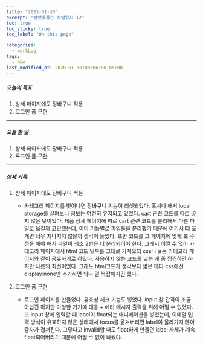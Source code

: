 ```yaml
---
title: "2021-01-30"
excerpt: "뱅앤올룹슨 작업일지 12"
toc: true
toc_sticky: true
toc_label: "On this page"

categories:
  - workLog
tags:
  - b&o
last_modified_at: 2020-01-30T08:06:00-05:00
---
```


##### 오늘의 목표

1. 상세 페이지에도 장바구니 적용
2. 로그인 폼 구현

---

##### 오늘 한 일

1. ~~상세 페이지에도 장바구니 적용~~
2. ~~로그인 폼 구현~~

---

##### 상세 기록

1.  상세 페이지에도 장바구니 적용

    - 카테고리 페이지를 벗어나면 장바구니 기능이 리셋되었다. 혹시나 해서 local storage를 살펴보니 정보는 여전히 유지되고 있었다. cart 관련 코드를 따로 넣지 않은 탓이었다. 제품 상세 페이지에 따로 cart 관련 코드를 분리해서 다른 파일로 옮길까 고민했는데, 이미 기능별로 파일들을 분리했기 때문에 여기서 더 쪼개면 너무 지나치지 않을까 생각이 들었다. 또한 코드를 그 페이지에 맞게 또 수정을 해야 해서 파일이 최소 2번은 더 분리되어야 한다. 그래서 어쩔 수 없이 카테고리 페이지에서 html 코드 일부를 그대로 가져오되 css나 js는 카테고리 페이지와 같이 공유하기로 하였다. 사용하지 않는 코드를 넣는 게 좀 찝찝하긴 하지만 나름의 최선이었다. 그래도 html코드가 생각보다 짧은 데다 css에선 display:none만 추가하면 되니 덜 복잡해지긴 했다.
      <br>

2.  로그인 폼 구현

    - 로그인 페이지를 만들었다. 유효성 체크 기능도 넣었다. input 창 간격이 조금 아쉽긴 하지만 다양한 기기에 대응 + 에러 메시지 출력을 위해 어쩔 수 없었다. 또 input 창에 입력할 때 label이 float되는 애니메이션을 넣었는데, 이메일 입력 방식이 유효하지 않은 상태에서 focus를 옮겨버리면 label이 올라가지 않아 글자가 겹쳐진다. 그렇다고 invalid할 때도 float하게 만들면 label 자체가 계속 float되어버리기 때문에 어쩔 수 없이 놔뒀다.
